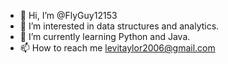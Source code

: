 - 👋 Hi, I’m @FlyGuy12153
- 👀 I’m interested in data structures and analytics.
- 🌱 I’m currently learning Python and Java.
- 📫 How to reach me levitaylor2006@gmail.com

<!---
FlyGuy12153/FlyGuy12153 is a ✨ special ✨ repository because its `README.md` (this file) appears on your GitHub profile.
You can click the Preview link to take a look at your changes.
--->
